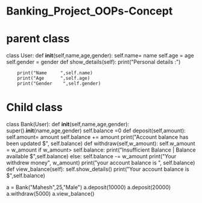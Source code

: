 # Banking_Project_OOPs-Concept


# parent class
class User:
    def __init__(self,name,age,gender):
        self.name= name
        self.age = age
        self.gender = gender
    def show_details(self):
        print("Personal details :")

        print("Name     ",self.name)
        print("Age      ",self.age)
        print("Gender    ",self.gender)


# Child class
class Bank(User):
    def __init__(self,name,age,gender):
        super().__init__(name,age,gender)
        self.balance =0
    def deposit(self,amount):
        self.amount= amount
        self.balance += amount
        print("Account balance has been updated  $", self.balance)
    def withdraw(self,w_amount):
        self.w_amount = w_amount
        if w_amount> self.balance:
            print("Insufficient Balance  | Balance available $",self.balance)
        else:
            self.balance -= w_amount
            print("Your withdrew money", w_amount)
            print("your account balance is ", self.balance)
    def view_balance(self):
        self.show_details()
        print("Your account balance is  $",self.balance)



a = Bank("Mahesh",25,"Male")
a.deposit(10000)
a.deposit(20000)
a.withdraw(5000)
a.view_balance()
